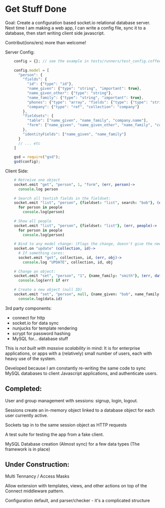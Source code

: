 Get Stuff Done
=========

Goal: Create a configuration based socket.io relational database server. 
Next time I am making a web app, I can write a config file, sync it to a database, then start writing client side javascript.

Contribut(ions/ers) more than welcome!

Server Config:
```javascript
    config = {}; // see the example in tests/runners/test_config.coffee for all options
    
    config.model = [
      "person": {
        "fields": {
          "id": {"type": "id"},
          "name_given": {"type": "string", "important": true},
          "name_given_other": {"type": "string"},
          "name_family": {"type": "string", "important": true},
          "phones": {"type": "array", "fields": {"type": {"type": "string"}, "number": {"type": "string"}}},
          "company": {"type": "ref", "collection": "company"}
        },
        "fieldsets": {
          "table": ["name_given", "name_family", "company.name"],
          "form": ["name_given", "name_given_other", "name_family", "company.id", "company.name", "phones"]
        },
        "identityFields": ["name_given", "name_family"]
      }
      // ... etc
    ]
    
    gsd = require("gsd");
    gsd(config);
```    
    
Client Side:
```coffeescript
    # Retreive one object
    socket.emit "get", "person", 1, "form", (err, person)->
      console.log person
      
    # Search all textish fields in the fieldset:
    socket.emit "list", "person", {fieldset: "list", search: "bob"}, (err, people)->
      for person in people
        console.log(person)
    
    # Show all people
    socket.emit "list", "person", {fieldset: "list"}, (err, people)->
      for person in people
        console.log(person) 
        
    # Bind to any model change: (Flags the change, doesn't give the new derails)
    socket.on "update" (collection, id)->
      # If something cares:
      socket.emit "get", collection, id, (err, obj)->
        console.log "UPDATE", collection, id, obj
        
    # Change an object:
    socket.emit "set", "person", "1", {name_family: "smith"}, (err, data)->
      console.log(err) if err
    
    # Create a new object (null ID)
    socket.emit "set", "person", null, {name_given: "bob", name_family: "smith"}, (err, data)->
      console.log(data.id)
```  
  
3rd party components:
- connect for http
- socket.io for data sync
- nunjucks for template rendering
- scrypt for password hashing
- MySQL for... database stuff

This is *not built with massive scalability* in mind: It is for enterprise applications, or apps with a (relatively)
small number of users, each with heavy use of the system.

Developed because I am constantly re-writing the same code to sync MySQL databases to client Javascript applications,
and authenticate users.

Completed:
---------
User and group management with sessions: signup, login, logout.

Sessions create an in-memory object linked to a database object for each user currently active.

Sockets tap in to the same session object as HTTP requests

A test suite for testing the app from a fake client.

MySQL Database creation (Almost sync) for a few data types (The framework is in place)



Under Construction:
---------
Multi Tennancy / Access Masks

Allow extension with templates, views, and other actions on top of the Connect middleware pattern.

Configuration default, and parser/checker - it's a complicated structure
